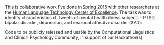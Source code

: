 This is collaborative work I've done in Spring 2015 with other researchers at the [Human Language Technology Center of Excellence](http://hltcoe.jhu.edu/). The task was to identify characteristics of Tweets of mental health illness subjects - PTSD, bipolar disorder, depression, and seasonal affective disorder (SAD). 

Code to be publicly released and usable by the Computational Linguistics and Clinical Psychology Community, in support of our Hackathon(s).
